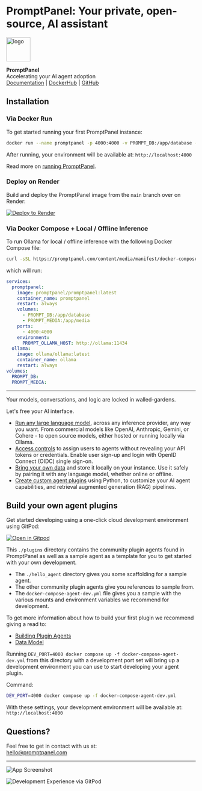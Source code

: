 # PromptPanel: Your private, open-source, AI assistant
<img src="https://promptpanel.com/content/images/logo-64.png" alt="logo" style="width:64px;">

**PromptPanel**\
Accelerating your AI agent adoption\
<a href="https://promptpanel.com/documentation/quickstart/">Documentation</a> | <a href="https://hub.docker.com/r/promptpanel/promptpanel">DockerHub</a> | <a href="https://github.com/promptpanel/promptpanel">GitHub</a>

## Installation

### Via Docker Run

To get started running your first PromptPanel instance:

```bash
docker run --name promptpanel -p 4000:4000 -v PROMPT_DB:/app/database -v PROMPT_MEDIA:/app/media --pull=always promptpanel/promptpanel:latest
```

After running, your environment will be available at:
`http://localhost:4000`

Read more on <a href="https://promptpanel.com/documentation/quickstart/" target="_new">running PromptPanel</a>.

### Deploy on Render

Build and deploy the PromptPanel image from the `main` branch over on Render:

<a href="https://render.com/deploy?repo=https://github.com/promptpanel/promptpanel">
  <img src="https://render.com/images/deploy-to-render-button.svg" alt="Deploy to Render">
</a>

### Via Docker Compose + Local / Offline Inference

To run Ollama for local / offline inference with the following Docker Compose file:

```bash
curl -sSL https://promptpanel.com/content/media/manifest/docker-compose.yml | docker compose -f - up
```

which will run:

```yaml
services:
  promptpanel:
    image: promptpanel/promptpanel:latest
    container_name: promptpanel
    restart: always
    volumes:
      - PROMPT_DB:/app/database
      - PROMPT_MEDIA:/app/media
    ports:
      - 4000:4000
    environment:
      PROMPT_OLLAMA_HOST: http://ollama:11434
  ollama:
    image: ollama/ollama:latest
    container_name: ollama
    restart: always
volumes:
  PROMPT_DB:
  PROMPT_MEDIA:
```

---

Your models, conversations, and logic are locked in walled-gardens.

Let's free your AI interface.

- <a target="_new" href="https://promptpanel.com//documentation/openai-gpt-chat-assistant-plugin/">Run any large language model</a>, across any inference provider, any way you want. From commercial models like OpenAI, Anthropic, Gemini, or Cohere - to open source models, either hosted or running locally via Ollama.
- <a target="_new" href="https://promptpanel.com/documentation/access-controls/">Access controls</a> to assign users to agents without revealing your API tokens or credentials. Enable user sign-up and login with OpenID Connect (OIDC) single sign-on.
- <a target="_new" href="https://promptpanel.com/documentation/document-lookup-rag/">Bring your own data</a> and store it locally on your instance. Use it safely by pairing it with any language model, whether online or offline.
- <a target="_new" href="https://promptpanel.com/documentation/agent-plugin-quickstart/">Create custom agent plugins</a> using Python, to customize your AI agent capabilities, and retrieval augmented generation (RAG) pipelines.

## Build your own agent plugins

Get started developing using a one-click cloud development environment using GitPod:

[![Open in Gitpod](https://gitpod.io/button/open-in-gitpod.svg)](https://gitpod.io/#https://github.com/promptpanel/promptpanel/tree/main)

This `./plugins` directory contains the community plugin agents found in PromptPanel as well as a sample agent as a template for you to get started with your own development.

- The `./hello_agent` directory gives you some scaffolding for a sample agent.
- The other community plugin agents give you references to sample from.
- The `docker-compose-agent-dev.yml` file gives you a sample with the various mounts and environment variables we recommend for development.

To get more information about how to build your first plugin we recommend giving a read to:

- <a href="https://promptpanel.com/documentation/agent-plugin-quickstart/" target="_new">Building Plugin Agents</a>
- <a href="https://promptpanel.com/documentation/data-model/" target="_new">Data Model</a>

Running `DEV_PORT=4000 docker compose up -f docker-compose-agent-dev.yml` from this directory with a development port set will bring up a development environment you can use to start developing your agent plugin.

Command:

```bash
DEV_PORT=4000 docker compose up -f docker-compose-agent-dev.yml
```

With these settings, your development environment will be available at: `http://localhost:4000`

## Questions?

Feel free to get in contact with us at:\
hello@promptpanel.com

---

![App Screenshot](https://github.com/promptpanel/promptpanel/assets/161855417/6e7a303d-0fbc-4896-870d-19700b579e71)

![Development Experience via GitPod](https://github.com/promptpanel/promptpanel/assets/161855417/32a0c972-94d1-4871-a6f9-6435548926c2)
